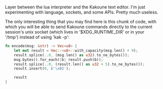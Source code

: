 Layer between the lua interpreter and the Kakoune text editor.
I'm just experimenting with language, sockets, and some APIs. Pretty much useless.

The only interesting thing that you may find here is this chunk of code,
with which you will be able to send Kakoune commands directly to the current
session's unix socket (which lives in '$XDG_RUNTIME_DIR' or in your '/tmp')
instead of using 'kak -p':

```rust
fn encode(msg: &str) -> Vec<u8> {
    let mut result = Vec::<u8>::with_capacity(msg.len() + 9);
    result.splice(..0, (msg.len() as u32).to_ne_bytes());
    msg.bytes().for_each(|b| result.push(b));
    result.splice(..0, (result.len() as u32 + 5).to_ne_bytes());
    result.insert(0, b'\x02'); 

    result
}
```

